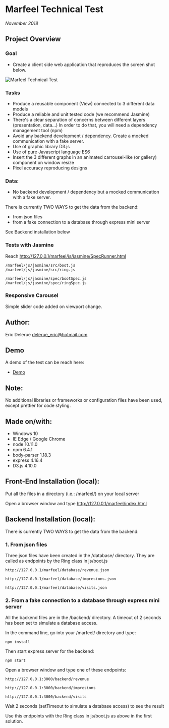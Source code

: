 # Marfeel Technical Test

*November 2018*

## Project Overview

### Goal

* Create a client side web application that reproduces the screen shot below.

![Marfeel Technical Test](http://dev.ericdelerue.com/marfeel/img/marfeel-test.png)

### Tasks

- Produce a reusable component (View) connected to 3 different data models
- Produce a reliable and unit tested code (we recommend Jasmine)
- There's a clear separation of concerns between different layers (presentation, data...) In order to do that, you will need a dependency management tool (npm)
- Avoid any backend development / dependency. Create a mocked communication with a fake server.
- Use of graphic library D3.js
- Use of pure Javascript language ES6
- Insert the 3 different graphs in an animated carrousel-like (or gallery) component on window resize
- Pixel accuracy reproducing designs

### Data:

- No backend development / dependency but a mocked communication with a fake server.

There is currently TWO WAYS to get the data from the backend:

- from json files
- from a fake connection to a database through express mini server

See Backend installation below

### Tests with Jasmine

Reach http://127.0.0.1/marfeel/js/jasmine/SpecRunner.html

	/marfeel/js/jasmine/src/boot.js
	/marfeel/js/jasmine/src/ring.js

	/marfeel/js/jasmine/spec/bootSpec.js
	/marfeel/js/jasmine/spec/ringSpec.js

### Responsive Carousel

Simple slider code added on viewport change.

## Author: 

Eric Delerue
delerue_eric@hotmail.com

## Demo

A demo of the test can be reach here:

* [Demo](http://dev.ericdelerue.com/marfeel/index.html) 

## Note: 

No additional libraries or frameworks or configuration files have been used, except prettier for code styling.

## Made on/with:

  - Windows 10
  - IE Edge / Google Chrome
  - node 10.11.0
  - npm 6.4.1
  - body-parser 1.18.3
  - express 4.16.4
  - D3.js 4.10.0

## Front-End Installation (local):

Put all the files in a directory (i.e.: /marfeel/) on your local server

Open a browser window and type http://127.0.0.1/marfeel/index.html 

## Backend Installation (local):

There is currently TWO WAYS to get the data from the backend:

### 1. From json files

Three json files have been created in the /database/ directory. They are called as endpoints by the Ring class in js/boot.js 

	http://127.0.0.1/marfeel/database/revenue.json

	http://127.0.0.1/marfeel/database/impresions.json

	http://127.0.0.1/marfeel/database/visits.json

### 2. From a fake connection to a database through express mini server

All the backend files are in the /backend/ directory. A timeout of 2 seconds has been set to simulate a database access.

In the command line, go into your /marfeel/ directory and type: 

	npm install

Then start express server for the backend:

	npm start 

Open a browser window and type one of these endpoints:

	http://127.0.0.1:3000/backend/revenue 

	http://127.0.0.1:3000/backend/impresions 

	http://127.0.0.1:3000/backend/visits 

Wait 2 seconds (setTimeout to simulate a database access) to see the result

Use this endpoints with the Ring class in js/boot.js as above in the first solution.

